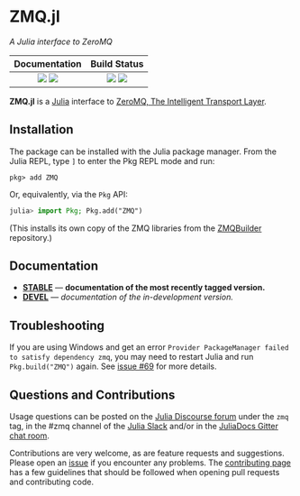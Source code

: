 # ZMQ.jl

*A Julia interface to ZeroMQ*

| **Documentation**                                                         | **Build Status**                                                |
|:-------------------------------------------------------------------------:|:---------------------------------------------------------------:|
| [![][docs-stable-img]][docs-stable-url] [![][docs-dev-img]][docs-dev-url] | [![][travis-img]][travis-url] [![][appveyor-img]][appveyor-url] |

**ZMQ.jl** is a [Julia](http://julialang.org) interface to [ZeroMQ, The Intelligent Transport Layer](http://zeromq.org).

## Installation

The package can be installed with the Julia package manager.
From the Julia REPL, type `]` to enter the Pkg REPL mode and run:

```
pkg> add ZMQ
```

Or, equivalently, via the `Pkg` API:

```julia
julia> import Pkg; Pkg.add("ZMQ")
```

(This installs its own copy of the ZMQ libraries from the [ZMQBuilder](https://github.com/JuliaInterop/ZMQBuilder) repository.)

## Documentation

- [**STABLE**][docs-stable-url] &mdash; **documentation of the most recently tagged version.**
- [**DEVEL**][docs-dev-url] &mdash; *documentation of the in-development version.*

## Troubleshooting

If you are using Windows and get an error `Provider PackageManager failed to satisfy dependency zmq`, you may need to restart Julia and run `Pkg.build("ZMQ")` again. See [issue #69](https://github.com/JuliaLang/ZMQ.jl/issues/69) for more details.

## Questions and Contributions

Usage questions can be posted on the [Julia Discourse forum][discourse-tag-url] under the `zmq` tag, in the #zmq channel of the [Julia Slack](https://julialang.org/community/) and/or in the [JuliaDocs Gitter chat room][gitter-url].

Contributions are very welcome, as are feature requests and suggestions. Please open an [issue][issues-url] if you encounter any problems. The [contributing page][contrib-url] has a few guidelines that should be followed when opening pull requests and contributing code.

[contrib-url]: https://juliadocs.github.io/Documenter.jl/latest/man/contributing/
[discourse-tag-url]: https://discourse.julialang.org/tags/documenter
[gitter-url]: https://gitter.im/juliadocs/users

[docs-dev-img]: https://img.shields.io/badge/docs-dev-blue.svg
[docs-dev-url]: https://juliainterop.github.io/ZMQ.jl/latest

[docs-stable-img]: https://img.shields.io/badge/docs-stable-blue.svg
[docs-stable-url]: https://juliainterop.github.io/ZMQ.jl/stable

[travis-img]: https://api.travis-ci.org/JuliaInterop/ZMQ.jl.svg
[travis-url]: https://travis-ci.org/JuliaInterop/ZMQ.jl

[appveyor-img]: https://ci.appveyor.com/api/projects/status/u1d6dpovaptdqalh?svg=true
[appveyor-url]: https://ci.appveyor.com/project/StevenGJohnson/zmq-jl

[codecov-img]: https://codecov.io/gh/JuliaDocs/Documenter.jl/branch/master/graph/badge.svg
[codecov-url]: https://codecov.io/gh/JuliaDocs/Documenter.jl

[issues-url]: https://github.com/JuliaDocs/Documenter.jl/issues
